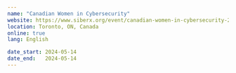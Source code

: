 ```yaml
---
name: "Canadian Women in Cybersecurity"
website: https://www.siberx.org/event/canadian-women-in-cybersecurity-2024
location: Toronto, ON, Canada
online: true
lang: English

date_start: 2024-05-14
date_end:   2024-05-14
---
```

